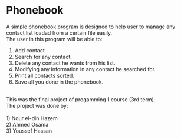 # Phonebook
A simple phonebook program is designed to help user to manage any contact list loadad from a certain file easily.<br />
The user in this program will be able to:<br />
  1. Add contact.<br />
  2. Search for any contact.<br />
  3. Delete any contact he wants from his list.<br />
  4. Modifying any information in any contact he searched for.<br />
  5. Print all contacts sorted.<br />
  6. Save all you done in the phonebook.<br />
<br/>
This was the final project of progamming 1 course (3rd term).<br /> 
The project was done by:<br /><br />
    1) Nour el-din Hazem<br />
    2) Ahmed Osama<br />
    3) Youssef Hassan<br />
